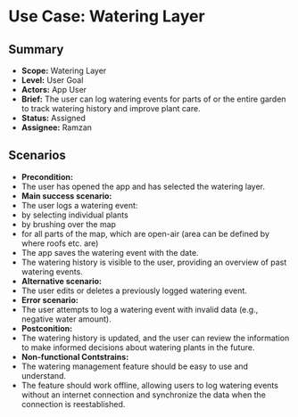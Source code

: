 # Use Case: Watering Layer

## Summary

- **Scope:** Watering Layer
- **Level:** User Goal
- **Actors:** App User
- **Brief:** The user can log watering events for parts of or the entire garden to track watering history and improve plant care.
- **Status:** Assigned
- **Assignee:** Ramzan

## Scenarios

- **Precondition:**
 - The user has opened the app and has selected the watering layer.
- **Main success scenario:**
 - The user logs a watering event:
  - by selecting individual plants
  - by brushing over the map
  - for all parts of the map, which are open-air (area can be defined by where roofs etc. are)
 - The app saves the watering event with the date.
 - The watering history is visible to the user, providing an overview of past watering events.
- **Alternative scenario:**
 - The user edits or deletes a previously logged watering event.
- **Error scenario:**
 - The user attempts to log a watering event with invalid data (e.g., negative water amount). 
- **Postconition:**
 - The watering history is updated, and the user can review the information to make informed decisions about watering plants in the future.
- **Non-functional Contstrains:**
 - The watering management feature should be easy to use and understand.
 - The feature should work offline, allowing users to log watering events without an internet connection and synchronize the data when the connection is reestablished.
